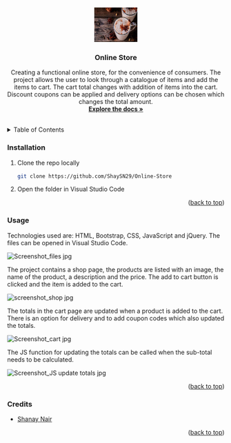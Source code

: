 
<!-- I USED A README TEMPLATE FROM: https://github.com/othneildrew/Best-README-Template/blob/master/BLANK_README.md -->

<!-- PROJECT LOGO -->
<br />
<div align="center">
  <a href="https://github.com/ShaySN29/Online-Store">
    <img src="Images/imgLandingPage.jpg" alt="Logo" width="100" height="80">
  </a>

<h3 align="center">Online Store</h3>

<!-- DESCRIPTION OF PROJECT -->
  <p align="center">
    Creating a functional online store, for the convenience of consumers. The project allows the user to look through a catalogue of items and add the items to cart. 
    The cart total changes with addition of items into the cart. Discount coupons can be applied and delivery options can be chosen which changes the total amount.
    <br />
    <a href="https://github.com/ShaySN29/Online-Store"><strong>Explore the docs »</strong></a>
    <br />
    <br />
  </p>
</div>


<!-- TABLE OF CONTENTS -->
<details>
  <summary>Table of Contents</summary>
  <ol>
    <li><a href="#installation">Installation</a></li>
    <li><a href="#usage">Usage</a></li>
    <li><a href="#credits">CREDITS</a></li>
  </ol>
</details>

### Installation

1. Clone the repo locally
   ```sh
   git clone https://github.com/ShaySN29/Online-Store
   ```
   
2.  Open the folder in Visual Studio Code 
   
<p align="right">(<a href="#top">back to top</a>)</p>


<!-- USAGE EXAMPLES -->
### Usage

Technologies used are: HTML, Bootstrap, CSS, JavaScript and jQuery. The files can be opened in Visual Studio Code.

![Screenshot_files jpg](https://user-images.githubusercontent.com/110197530/182029932-c0650ac3-5199-4523-8f83-d397c105ef52.png)


The project contains a shop page, the products are listed with an image, the name of the product, a description and the price. The add to cart button is clicked
and the item is added to the cart.

![screenshot_shop jpg](https://user-images.githubusercontent.com/110197530/182029985-6eb3bbc9-16b4-43b8-8dbf-19162cf339a4.png)


The totals in the cart page are updated when a product is added to the cart. There is an option for delivery and to add coupon codes which also updated the totals.

![Screenshot_cart jpg](https://user-images.githubusercontent.com/110197530/182029979-f1940ecf-9b3c-4067-91d2-821efb9b02b9.png)


The JS function for updating the totals can be called when the sub-total needs to be calculated.

![Screenshot_JS update totals jpg](https://user-images.githubusercontent.com/110197530/182029972-c7efefbf-cf9f-443f-883e-ab66ea5e4ce3.png)

<p align="right">(<a href="#top">back to top</a>)</p>


<!-- CREDITS -->
### Credits

* [Shanay Nair](https://github.com/ShaySN29)

<p align="right">(<a href="#top">back to top</a>)</p>
